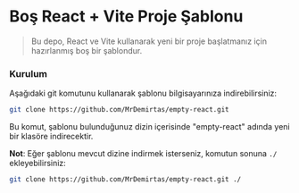 # Boş React + Vite Proje Şablonu

> Bu depo, React ve Vite kullanarak yeni bir proje başlatmanız için hazırlanmış boş bir şablondur.

### Kurulum

Aşağıdaki git komutunu kullanarak şablonu bilgisayarınıza indirebilirsiniz:

```bash
git clone https://github.com/MrDemirtas/empty-react.git
```

Bu komut, şablonu bulunduğunuz dizin içerisinde "empty-react" adında yeni bir klasöre indirecektir.

**Not**: Eğer şablonu mevcut dizine indirmek isterseniz, komutun sonuna `./` ekleyebilirsiniz:

```bash
git clone https://github.com/MrDemirtas/empty-react.git ./
```

